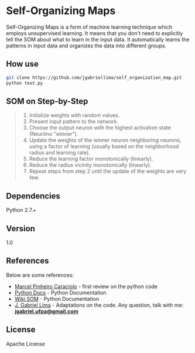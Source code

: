 Self-Organizing Maps
=========

Self-Organizing Maps is a form of machine learning technique which employs unsupervised learning. It means that you don't need to explicitly tell the SOM about what to learn in the input data. It automatically learns the patterns in input data and organizes the data into different groups.

How use
--------------

```sh
git clone https://github.com/jgabriellima/self_organization_map.git
python test.py
```


SOM on Step-by-Step
---------------

>1. Initialize weights with random values. 
>2. Present input pattern to the network. 
>3. Choose the output neuron with the highest activation state (Neurôno "winner"). 
>4. Update the weights of the winner neuron neighboring neurons, using a factor of learning (usually based on the neighborhood radius and learning rate). 
>5. Reduce the learning factor monotonically (linearly). 
>6. Reduce the radius vicinity monotonically (linearly). 
>7. Repeat steps from step 2 until the update of the weights are very few.

Dependencies
----

Python 2.7.+

Version
----

1.0

References
-----------

Below are some references:

* [Marcel Pinheiro Caraciolo] - first review on the python code
* [Python Docs] - Python Documentation
* [Wiki SOM] - Python Documentation
* [J. Gabriel Lima] - Adaptations on the code.  Any question, talk with me: **jgabriel.ufpa@gmail.com**

License
----

Apache License



[Marcel Pinheiro Caraciolo]:http://daringfireball.net/
[Python Docs]:https://docs.python.org
[Wiki SOM]:http://en.wikipedia.org/wiki/Self-organizing_map
[J. Gabriel Lima]:http://jgabriellima.com


    